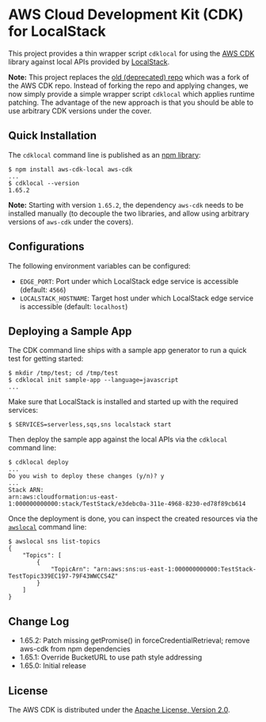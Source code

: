 # AWS Cloud Development Kit (CDK) for LocalStack

This project provides a thin wrapper script `cdklocal` for using the [AWS CDK](https://github.com/aws/aws-cdk) library against local APIs provided by [LocalStack](https://github.com/localstack/localstack).

**Note:** This project replaces the [old (deprecated) repo](https://github.com/localstack/aws-cdk) which was a fork of the AWS CDK repo. Instead of forking the repo and applying changes, we now simply provide a simple wrapper script `cdklocal` which applies runtime patching. The advantage of the new approach is that you should be able to use arbitrary CDK versions under the cover.

## Quick Installation

The `cdklocal` command line is published as an [npm library](https://www.npmjs.com/package/aws-cdk-local):
```
$ npm install aws-cdk-local aws-cdk
...
$ cdklocal --version
1.65.2
```

**Note:** Starting with version `1.65.2`, the dependency `aws-cdk` needs to be installed manually
(to decouple the two libraries, and allow using arbitrary versions of `aws-cdk` under the covers).

## Configurations

The following environment variables can be configured:

* `EDGE_PORT`: Port under which LocalStack edge service is accessible (default: `4566`)
* `LOCALSTACK_HOSTNAME`: Target host under which LocalStack edge service is accessible (default: `localhost`)

## Deploying a Sample App

The CDK command line ships with a sample app generator to run a quick test for getting started:
```
$ mkdir /tmp/test; cd /tmp/test
$ cdklocal init sample-app --language=javascript
...
```

Make sure that LocalStack is installed and started up with the required services:
```
$ SERVICES=serverless,sqs,sns localstack start
```

Then deploy the sample app against the local APIs via the `cdklocal` command line:
```
$ cdklocal deploy
...
Do you wish to deploy these changes (y/n)? y
...
Stack ARN:
arn:aws:cloudformation:us-east-1:000000000000:stack/TestStack/e3debc0a-311e-4968-8230-ed78f89cb614
```

Once the deployment is done, you can inspect the created resources via the [`awslocal`](https://github.com/localstack/awscli-local) command line:
```
$ awslocal sns list-topics
{
    "Topics": [
        {
            "TopicArn": "arn:aws:sns:us-east-1:000000000000:TestStack-TestTopic339EC197-79F43WWCCS4Z"
        }
    ]
}
```

## Change Log

* 1.65.2: Patch missing getPromise() in forceCredentialRetrieval; remove aws-cdk from npm dependencies
* 1.65.1: Override BucketURL to use path style addressing
* 1.65.0: Initial release

## License

The AWS CDK is distributed under the [Apache License, Version 2.0](https://www.apache.org/licenses/LICENSE-2.0).
